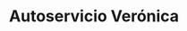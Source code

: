 ---
title: "Autoservicio Verónica"
url: /espinoso-del-rey/autoservicio-veronica/
shop: comodidad
---